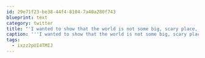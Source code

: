 ```yaml
---
id: 29e71f23-be38-44f4-8104-7a40a280f743
blueprint: text
category: twitter
title: "'I wanted to show that the world is not some big, scary place, but in fact is full of people who want to help you'  dailymail.co.uk/news/article-2…"
caption: '''I wanted to show that the world is not some big, scary place, but in fact is full of people who want to help you''  <a href="http://www.dailymail.co.uk/news/article-2239087/Graham-Hughes-British-man-person-visit-201-countries-WITHOUT-using-plane.html#ixzz2pUI4TMIJ" title="http://www.dailymail.co.uk/news/article-2239087/Graham-Hughes-British-man-person-visit-201-countries-WITHOUT-using-plane.html#ixzz2pUI4TMIJ" class="link link_untco">dailymail.co.uk/news/article-2…</a>'
tags:
  - ixzz2pUI4TMIJ
---
```

